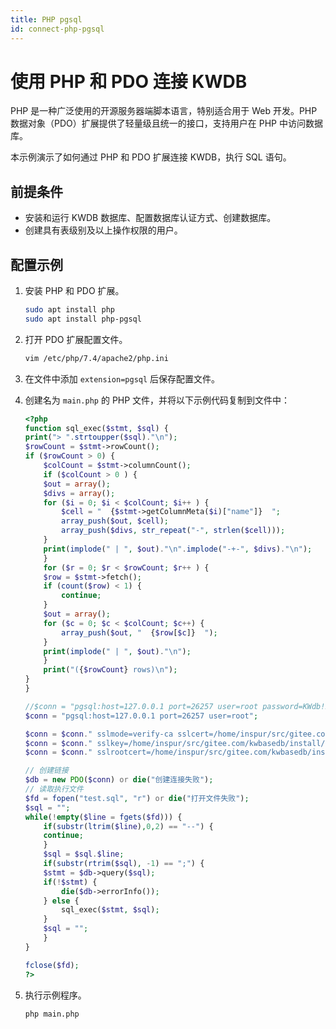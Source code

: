 ```yaml
---
title: PHP pgsql
id: connect-php-pgsql
---
```


# 使用 PHP 和 PDO 连接 KWDB

PHP 是一种广泛使用的开源服务器端脚本语言，特别适合用于 Web 开发。PHP 数据对象（PDO）扩展提供了轻量级且统一的接口，支持用户在 PHP 中访问数据库。

本示例演示了如何通过 PHP 和 PDO 扩展连接 KWDB，执行 SQL 语句。

## 前提条件

- 安装和运行 KWDB 数据库、配置数据库认证方式、创建数据库。
- 创建具有表级别及以上操作权限的用户。

## 配置示例

1. 安装 PHP 和 PDO 扩展。

    ```bash
    sudo apt install php
    sudo apt install php-pgsql
    ```

2. 打开 PDO 扩展配置文件。

    ```bash
    vim /etc/php/7.4/apache2/php.ini
    ```

3. 在文件中添加 `extension=pgsql` 后保存配置文件。

4. 创建名为 `main.php` 的 PHP 文件，并将以下示例代码复制到文件中：

    ```php
    <?php
    function sql_exec($stmt, $sql) {
    print("> ".strtoupper($sql)."\n");
    $rowCount = $stmt->rowCount();
    if ($rowCount > 0) {
        $colCount = $stmt->columnCount();
        if ($colCount > 0 ) {
        $out = array();
        $divs = array();
        for ($i = 0; $i < $colCount; $i++ ) {
            $cell = "  {$stmt->getColumnMeta($i)["name"]}  ";
            array_push($out, $cell);
            array_push($divs, str_repeat("-", strlen($cell)));
        }
        print(implode(" | ", $out)."\n".implode("-+-", $divs)."\n");
        }
        for ($r = 0; $r < $rowCount; $r++ ) {
        $row = $stmt->fetch();
        if (count($row) < 1) {
            continue;
        }
        $out = array();
        for ($c = 0; $c < $colCount; $c++) {
            array_push($out, "  {$row[$c]}  ");
        }
        print(implode(" | ", $out)."\n");
        }
        print("({$rowCount} rows)\n");
    }
    }

    //$conn = "pgsql:host=127.0.0.1 port=26257 user=root password=KWdb!2022";
    $conn = "pgsql:host=127.0.0.1 port=26257 user=root";

    $conn = $conn." sslmode=verify-ca sslcert=/home/inspur/src/gitee.com/kwbasedb/install/certs/client.root.crt";
    $conn = $conn." sslkey=/home/inspur/src/gitee.com/kwbasedb/install/certs/client.root.key";
    $conn = $conn." sslrootcert=/home/inspur/src/gitee.com/kwbasedb/install/certs/ca.crt";

    // 创建链接
    $db = new PDO($conn) or die("创建连接失败");
    // 读取执行文件
    $fd = fopen("test.sql", "r") or die("打开文件失败");
    $sql = "";
    while(!empty($line = fgets($fd))) {
        if(substr(ltrim($line),0,2) == "--") {
        continue;
        }
        $sql = $sql.$line;
        if(substr(rtrim($sql), -1) == ";") {
        $stmt = $db->query($sql);
        if(!$stmt) {
            die($db->errorInfo());
        } else {
            sql_exec($stmt, $sql);
        }
        $sql = "";
        }
    }

    fclose($fd);
    ?>
    ```

5. 执行示例程序。

    ```bash
    php main.php
    ```
